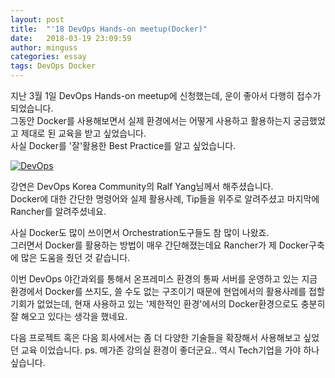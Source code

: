 ```yaml
---
layout: post
title:  "'18 DevOps Hands-on meetup(Docker)"
date:   2018-03-19 23:09:59
author: minguss
categories: essay
tags: DevOps Docker
---
```


지난 3월 1일 DevOps Hands-on meetup에 신청했는데, 운이 좋아서 다행히 접수가 되었습니다.  
그동안 Docker를 사용해보면서 실제 환경에서는 어떻게 사용하고 활용하는지 궁금했었고 제대로 된 교육을 받고 싶었습니다.  
사실 Docker를 '잘'활용한 Best Practice를 알고 싶었습니다.  

[![DevOps](http://img.youtube.com/vi/LXavGrixq_Q/0.jpg)](https://youtu.be/LXavGrixq_Q)

강연은 DevOps Korea Community의 Ralf Yang님께서 해주셨습니다.  
Docker에 대한 간단한 명령어와 실제 활용사례, Tip들을 위주로 알려주셨고 마지막에 Rancher를 알려주셨네요.  

사실 Docker도 많이 쓰이면서 Orchestration도구들도 참 많이 나왔죠.  
그러면서 Docker를 활용하는 방법이 매우 간단해졌는데요 Rancher가 제 Docker구축에 많은 도움을 줬던 것 같습니다.  

이번 DevOps 야간과외를 통해서 온프레미스 환경의 통짜 서버를 운영하고 있는 지금 환경에서 Docker를 쓰지도, 쓸 수도 없는 구조이기 때문에 현업에서의 활용사례를 접할 기회가 없었는데, 현재 사용하고 있는 '제한적인 환경'에서의 Docker환경으로도 충분히 잘 해오고 있다는 생각을 했네요.  

다음 프로젝트 혹은 다음 회사에서는 좀 더 다양한 기술들을 확장해서 사용해보고 싶었던 교육 이었습니다.
ps. 메가존 강의실 환경이 좋더군요.. 역시 Tech기업을 가야 하나 싶습니다.
